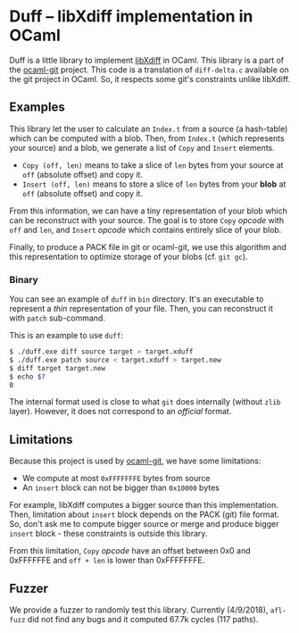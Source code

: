 Duff – libXdiff implementation in OCaml
=======================================

Duff is a little library to implement
[libXdiff](http://www.xmailserver.org/xdiff-lib.html) in OCaml. This library is
a part of the [ocaml-git](https://github.com/mirage/ocaml-git) project. This
code is a translation of `diff-delta.c` available on the git project in OCaml.
So, it respects some git's constraints unlike libXdiff.

## Examples

This library let the user to calculate an `Index.t` from a source (a hash-table)
which can be computed with a blob. Then, from `Index.t` (which represents your
source) and a blob, we generate a list of `Copy` and `Insert` elements.

- `Copy (off, len)` means to take a slice of `len` bytes from your source at
  `off` (absolute offset) and copy it.
- `Insert (off, len)` means to store a slice of `len` bytes from your __blob__
  at `off` (absolute offset) and copy it.
  
From this information, we can have a tiny representation of your blob which can
be reconstruct with your source. The goal is to store `Copy` *opcode* with `off`
and `len`, and `Insert` *opcode* which contains entirely slice of your blob.

Finally, to produce a PACK file in git or ocaml-git, we use this algorithm and
this representation to optimize storage of your blobs (cf. `git gc`).

### Binary

You can see an example of `duff` in `bin` directory. It's an executable to
represent a _thin_ representation of your file. Then, you can reconstruct it
with `patch` sub-command.

This is an example to use `duff`:

```sh
$ ./duff.exe diff source target > target.xduff
$ ./duff.exe patch source < target.xduff > target.new
$ diff target target.new
$ echo $?
0
```

The internal format used is close to what `git` does internally (without `zlib`
layer). However, it does not correspond to an _official_ format.

## Limitations

Because this project is used by
[ocaml-git](https://github.com/mirage/ocaml-git), we have some limitations:

- We compute at most `0xFFFFFFFE` bytes from source
- An `insert` block can not be bigger than `0x10000` bytes

For example, libXdiff computes a bigger source than this implementation. Then,
limitation about `insert` block depends on the PACK (git) file format. So, don't
ask me to compute bigger source or merge and produce bigger `insert` block -
these constraints is outside this library.

From this limitation, `Copy` *opcode* have an offset between 0x0 and 0xFFFFFFE
and `off + len` is lower than 0xFFFFFFFE.

## Fuzzer

We provide a fuzzer to randomly test this library. Currently (4/9/2018),
`afl-fuzz` did not find any bugs and it computed 67.7k cycles (117 paths).
